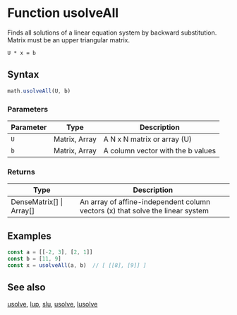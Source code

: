 <!-- Note: This file is automatically generated from source code comments. Changes made in this file will be overridden. -->

# Function usolveAll

Finds all solutions of a linear equation system by backward substitution. Matrix must be an upper triangular matrix.

`U * x = b`


## Syntax

```js
math.usolveAll(U, b)
```

### Parameters

Parameter | Type | Description
--------- | ---- | -----------
`U` | Matrix, Array | A N x N matrix or array (U)
`b` | Matrix, Array | A column vector with the b values

### Returns

Type | Description
---- | -----------
DenseMatrix[] &#124; Array[] | An array of affine-independent column vectors (x) that solve the linear system


## Examples

```js
const a = [[-2, 3], [2, 1]]
const b = [11, 9]
const x = usolveAll(a, b)  // [ [[8], [9]] ]
```


## See also

[usolve](usolve.md),
[lup](lup.md),
[slu](slu.md),
[usolve](usolve.md),
[lusolve](lusolve.md)
